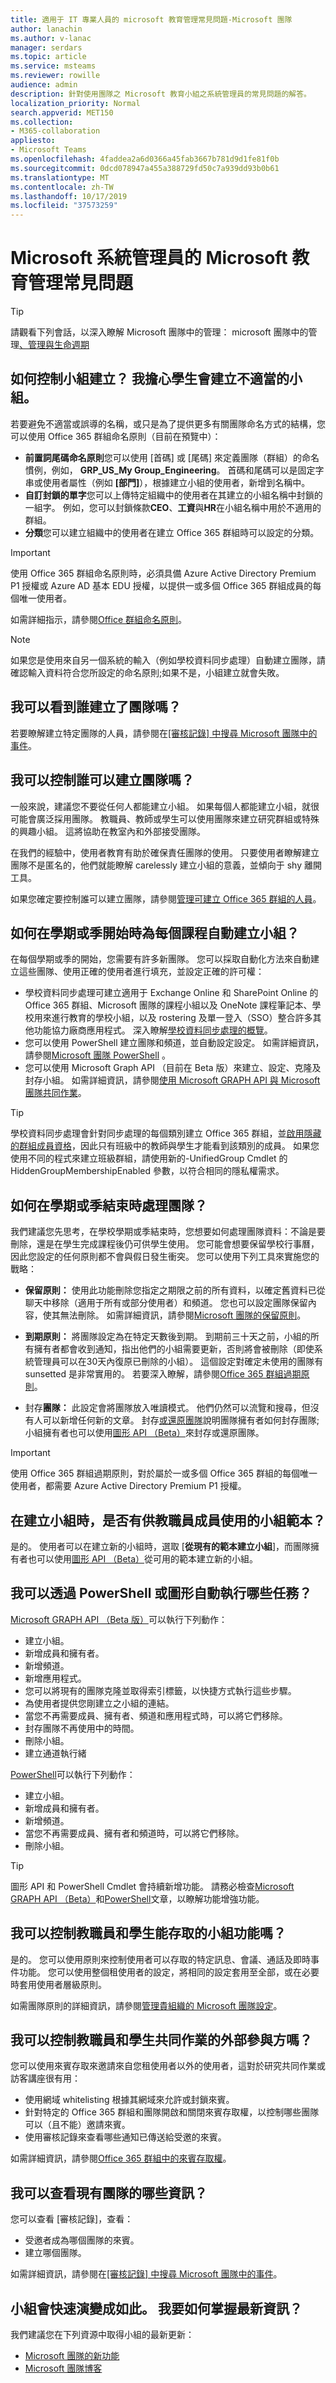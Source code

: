 ```yaml
---
title: 適用于 IT 專業人員的 microsoft 教育管理常見問題-Microsoft 團隊
author: lanachin
ms.author: v-lanac
manager: serdars
ms.topic: article
ms.service: msteams
ms.reviewer: rowille
audience: admin
description: 針對使用團隊之 Microsoft 教育小組之系統管理員的常見問題的解答。
localization_priority: Normal
search.appverid: MET150
ms.collection:
- M365-collaboration
appliesto:
- Microsoft Teams
ms.openlocfilehash: 4faddea2a6d0366a45fab3667b781d9d1fe81f0b
ms.sourcegitcommit: 0dcd078947a455a388729fd50c7a939dd93b0b61
ms.translationtype: MT
ms.contentlocale: zh-TW
ms.lasthandoff: 10/17/2019
ms.locfileid: "37573259"
---
```

# <a name="microsoft-education-governance-faq-for-admins"></a>Microsoft 系統管理員的 Microsoft 教育管理常見問題

> [!Tip]
> 請觀看下列會話，以深入瞭解 Microsoft 團隊中的管理： microsoft 團隊中的管理[、管理與生命週期](https://aka.ms/teams-governance)

## <a name="how-do-i-control-team-creation-im-worried-students-are-going-to-create-inappropriate-teams"></a>如何控制小組建立？ 我擔心學生會建立不適當的小組。

若要避免不適當或誤導的名稱，或只是為了提供更多有關團隊命名方式的結構，您可以使用 Office 365 群組命名原則（目前在預覽中）：

-   **前置詞尾碼命名原則**您可以使用 [首碼] 或 [尾碼] 來定義團隊（群組）的命名慣例，例如， **GRP_US_My Group_Engineering**。 首碼和尾碼可以是固定字串或使用者屬性（例如 **[部門]**），根據建立小組的使用者，新增到名稱中。
-   **自訂封鎖的單字**您可以上傳特定組織中的使用者在其建立的小組名稱中封鎖的一組字。 例如，您可以封鎖條款**CEO**、**工資**與**HR**在小組名稱中用於不適用的群組。
-   **分類**您可以建立組織中的使用者在建立 Office 365 群組時可以設定的分類。 

> [!IMPORTANT]
> 使用 Office 365 群組命名原則時，必須具備 Azure Active Directory Premium P1 授權或 Azure AD 基本 EDU 授權，以提供一或多個 Office 365 群組成員的每個唯一使用者。

如需詳細指示，請參閱[Office 群組命名原則](https://support.office.com/article/office-365-groups-naming-policy-6ceca4d3-cad1-4532-9f0f-d469dfbbb552)。

> [!Note]
> 如果您是使用來自另一個系統的輸入（例如學校資料同步處理）自動建立團隊，請確認輸入資料符合您所設定的命名原則;如果不是，小組建立就會失敗。

## <a name="can-i-see-who-created-a-team"></a>我可以看到誰建立了團隊嗎？

若要瞭解建立特定團隊的人員，請參閱在[[審核記錄] 中搜尋 Microsoft 團隊中的事件](audit-log-events.md)。

## <a name="can-i-control-who-can-create-teams"></a>我可以控制誰可以建立團隊嗎？

一般來說，建議您不要從任何人都能建立小組。 如果每個人都能建立小組，就很可能會廣泛採用團隊。 教職員、教師或學生可以使用團隊來建立研究群組或特殊的興趣小組。 這將協助在教室內和外部接受團隊。

在我們的經驗中，使用者教育有助於確保責任團隊的使用。 只要使用者瞭解建立團隊不是匿名的，他們就能瞭解 carelessly 建立小組的意義，並傾向于 shy 離開工具。

如果您確定要控制誰可以建立團隊，請參閱[管理可建立 Office 365 群組的人員](https://support.office.com/article/manage-who-can-create-office-365-groups-4c46c8cb-17d0-44b5-9776-005fced8e618)。

## <a name="how-do-i-automatically-create-a-team-for-each-course-at-the-beginning-of-the-semester-or-quarter"></a>如何在學期或季開始時為每個課程自動建立小組？

在每個學期或季的開始，您需要有許多新團隊。 您可以採取自動化方法來自動建立這些團隊、使用正確的使用者進行填充，並設定正確的許可權：

-   學校資料同步處理可建立適用于 Exchange Online 和 SharePoint Online 的 Office 365 群組、Microsoft 團隊的課程小組以及 OneNote 課程筆記本、學校用來進行教育的學校小組，以及 rostering 及單一登入（SSO）整合許多其他功能協力廠商應用程式。 深入瞭解[學校資料同步處理的概覽](https://docs.microsoft.com/schooldatasync/overview-of-school-data-sync)。
-   您可以使用 PowerShell 建立團隊和頻道，並自動設定設定。 如需詳細資訊，請參閱[Microsoft 團隊 PowerShell](https://docs.microsoft.com/powershell/module/teams/?view=teams-ps) 。
-   您可以使用 Microsoft Graph API （目前在 Beta 版）來建立、設定、克隆及封存小組。 如需詳細資訊，請參閱[使用 Microsoft GRAPH API 與 Microsoft 團隊共同作業](https://developer.microsoft.com/graph/docs/api-reference/beta/resources/teams_api_overview)。

> [!TIP]
> 學校資料同步處理會針對同步處理的每個類別建立 Office 365 群組，並[啟用隱藏的群組成員資格](https://techcommunity.microsoft.com/t5/School-Data-Sync/HiddenGroupMembershipEnabled-SDS-setting/td-p/159945)，因此只有班級中的教師與學生才能看到該類別的成員。 如果您使用不同的程式來建立班級群組，請使用新的-UnifiedGroup Cmdlet 的 HiddenGroupMembershipEnabled 參數，以符合相同的隱私權需求。

## <a name="how-do-i-deal-with-teams-when-the-semester-or-quarter-ends"></a>如何在學期或季結束時處理團隊？

我們建議您先思考，在學校學期或季結束時，您想要如何處理團隊資料：不論是要刪除，還是在學生完成課程後仍可供學生使用。 您可能會想要保留學校行事曆，因此您設定的任何原則都不會與假日發生衝突。 您可以使用下列工具來實施您的戰略：

-   **保留原則：** 使用此功能刪除您指定之期限之前的所有資料，以確定舊資料已從聊天中移除（適用于所有或部分使用者）和頻道。 您也可以設定團隊保留內容，使其無法刪除。 如需詳細資訊，請參閱[Microsoft 團隊的保留原則](https://techcommunity.microsoft.com/t5/Microsoft-Teams-Blog/Retention-policies-for-Microsoft-Teams/ba-p/178011)。
-   **到期原則：** 將團隊設定為在特定天數後到期。 到期前三十天之前，小組的所有擁有者都會收到通知，指出他們的小組需要更新，否則將會被刪除（即使系統管理員可以在30天內復原已刪除的小組）。 這個設定對確定未使用的團隊有 sunsetted 是非常實用的。 若要深入瞭解，請參閱[Office 365 群組過期原則](https://support.office.com/article/office-365-group-expiration-policy-8d253fe5-0e09-4b3c-8b5e-f48def064733)。

-   封存**團隊：** 此設定會將團隊放入唯讀模式。 他們仍然可以流覽和搜尋，但沒有人可以新增任何新的文章。 封存[或還原團隊](https://support.office.com/article/archive-or-restore-a-team-dc161cfd-b328-440f-974b-5da5bd98b5a7)說明團隊擁有者如何封存團隊;小組擁有者也可以使用[圖形 API （Beta）](https://developer.microsoft.com/graph/docs/api-reference/beta/resources/teams_api_overview)來封存或還原團隊。
 
> [!IMPORTANT]
> 使用 Office 365 群組過期原則，對於屬於一或多個 Office 365 群組的每個唯一使用者，都需要 Azure Active Directory Premium P1 授權。

## <a name="are-there-team-templates-for-my-faculty-members-to-use-when-creating-a-team"></a>在建立小組時，是否有供教職員成員使用的小組範本？

是的。 使用者可以在建立新的小組時，選取 [**從現有的範本建立小組**]，而團隊擁有者也可以使用[圖形 API （Beta）](https://developer.microsoft.com/graph/docs/api-reference/beta/resources/teams_api_overview)從可用的範本建立新的小組。

## <a name="what-tasks-can-i-automate-via-powershell-or-graph"></a>我可以透過 PowerShell 或圖形自動執行哪些任務？

[Microsoft GRAPH API （Beta 版）](https://developer.microsoft.com/graph/docs/api-reference/beta/resources/teams_api_overview)可以執行下列動作：

-   建立小組。
-   新增成員和擁有者。
-   新增頻道。
-   新增應用程式。
-   您可以將現有的團隊克隆並取得索引標籤，以快捷方式執行這些步驟。
-   為使用者提供您剛建立之小組的連結。
-   當您不再需要成員、擁有者、頻道和應用程式時，可以將它們移除。
-   封存團隊不再使用中的時間。 
-   刪除小組。
-   建立通道執行緒

[PowerShell](https://docs.microsoft.com/powershell/module/teams/?view=teams-ps)可以執行下列動作：

-   建立小組。
-   新增成員和擁有者。
-   新增頻道。
-   當您不再需要成員、擁有者和頻道時，可以將它們移除。
-   刪除小組。

> [!TIP]
> 圖形 API 和 PowerShell Cmdlet 會持續新增功能。 請務必檢查[Microsoft GRAPH API （Beta）](https://developer.microsoft.com/graph/docs/api-reference/beta/resources/teams_api_overview)和[PowerShell](https://docs.microsoft.com/powershell/module/teams/?view=teams-ps)文章，以瞭解功能增強功能。  


## <a name="can-i-control-what-teams-features-my-faculty-and-students-have-access-to"></a>我可以控制教職員和學生能存取的小組功能嗎？

是的。 您可以使用原則來控制使用者可以存取的特定訊息、會議、通話及即時事件功能。 您可以使用整個租使用者的設定，將相同的設定套用至全部，或在必要時套用使用者層級原則。 

如需團隊原則的詳細資訊，請參閱[管理貴組織的 Microsoft 團隊設定](enable-features-office-365.md)。
 
## <a name="can-i-control-what-external-parties-my-faculty-and-students-collaborate-with"></a>我可以控制教職員和學生共同作業的外部參與方嗎？

您可以使用來賓存取來邀請來自您租使用者以外的使用者，這對於研究共同作業或訪客講座很有用：

-   使用網域 whitelisting 根據其網域來允許或封鎖來賓。
-   針對特定的 Office 365 群組和團隊開啟和關閉來賓存取權，以控制哪些團隊可以（且不能）邀請來賓。
-   使用審核記錄來查看哪些通知已傳送給受邀的來賓。

如需詳細資訊，請參閱[Office 365 群組中的來賓存取權](https://support.office.com/article/Guest-access-in-Office-365-Groups-bfc7a840-868f-4fd6-a390-f347bf51aff6#PickTab=Manage)。

## <a name="what-information-can-i-review-about-existing-teams"></a>我可以查看現有團隊的哪些資訊？

您可以查看 [審核記錄]，查看：

-   受邀者成為哪個團隊的來賓。
-   建立哪個團隊。

如需詳細資訊，請參閱在[[審核記錄] 中搜尋 Microsoft 團隊中的事件](audit-log-events.md)。

## <a name="teams-evolves-so-quickly-how-can-i-stay-up-to-date"></a>小組會快速演變成如此。 我要如何掌握最新資訊？

我們建議您在下列資源中取得小組的最新更新：

-   [Microsoft 團隊的新功能](https://support.office.com/article/What-s-new-in-Microsoft-Teams-d7092a6d-c896-424c-b362-a472d5f105de)
-   [Microsoft 團隊博客](https://techcommunity.microsoft.com/t5/Microsoft-Teams-Blog/bg-p/MicrosoftTeamsBlog)
